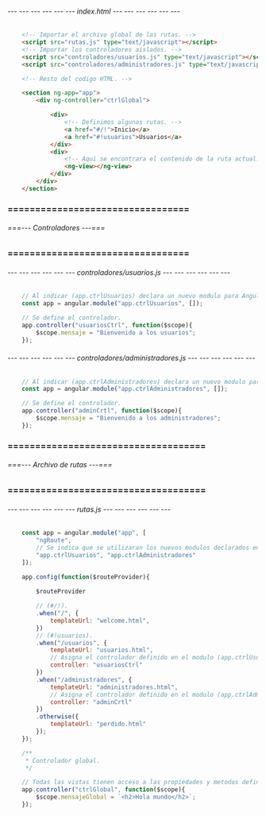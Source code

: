 <!-- Cuando se tienen muchos controladores se tiene mucho codigo JavaScript, por lo que es posible querer 
modularizar el codigo JS de cada controlador en archivo separados.

Esto se puede hacer de la siguiente manera. -->

###### --- --- --- --- --- --- index.html --- --- --- --- --- --- ######

```html
	<!-- Importar el archivo global de las rutas. -->
	<script src="rutas.js" type="text/javascript"></script>
	<!-- Importar los controladores aislados. -->
	<script src="controladores/usuarios.js" type="text/javascript"></script>
	<script src="controladores/administradores.js" type="text/javascript"></script>

	<!-- Resto del codigo HTML. -->

	<section ng-app="app">
		<div ng-controller="ctrlGlobal">

			<div>
				<!-- Definimos algunas rutas. -->
				<a href="#/!">Inicio</a>
				<a href="#!usuarios">Usuarios</a>
			</div>
			<div>
				<!-- Aqui se encontrara el contenido de la ruta actual. -->
				<ng-view></ng-view>
			</div>
		</div>
	</section>
```

### ================================= ###
###### ===--- Controladores ---=== ######
### ================================= ###

###### --- --- --- --- --- --- controladores/usuarios.js --- --- --- --- --- --- ######

```js
	// Al indicar (app.ctrlUsuarios) declara un nuevo modulo para Angular JS.
	const app = angular.module("app.ctrlUsuarios", []);

	// Se define el controlador.
	app.controller("usuariosCtrl", function($scope){
		$scope.mensaje = "Bienvenido a los usuarios";
	});
```

###### --- --- --- --- --- --- controladores/administradores.js --- --- --- --- --- --- ######

```js
	// Al indicar (app.ctrlAdministradores) declara un nuevo modulo para Angular JS.
	const app = angular.module("app.ctrlAdministradores", []);

	// Se define el controlador.
	app.controller("adminCrtl", function($scope){
		$scope.mensaje = "Bienvenido a los administradores";
	});
```

### ==================================== ###
###### ===--- Archivo de rutas ---=== ######
### ==================================== ###

###### --- --- --- --- --- --- rutas.js --- --- --- --- --- --- ######

```javascript
	const app = angular.module("app", [
		"ngRoute", 
		// Se indica que se utilizaran los nuevos modulos declarados en archivos aparte.
		"app.ctrlUsuarios", "app.ctrlAdministradores"
	]);

	app.config(function($routeProvider){
		
		$routeProvider

		// (#/!).
		.when("/", {
			templateUrl: "welcome.html", 
		})
		// (#!usuarios).
		.when("/usuarios", {
			templateUrl: "usuarios.html", 
			// Asigna el controlador definido en el modulo (app.ctrlUsuarios)
			controller: "usuariosCtrl"
		})
		.when("/administradores", {
			templateUrl: "administradores.html", 
			// Asigna el controlador definido en el modulo (app.ctrlAdministradores)
			controller: "adminCrtl"
		})
		.otherwise({
			templateUrl: "perdido.html"
		});
	});

	/**
	 * Controlador global.
	 */

	// Todas las vistas tienen acceso a las propiedades y metodos definidos.
	app.controller("ctrlGlobal", function($scope){
		$scope.mensajeGlobal = `<h2>Hola mundo</h2>`;
	});
```